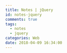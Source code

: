 ```yaml
---
title: Notes | jQuery
id: notes-jquery
comments: true
tags:
  - notes
  - jquery
categories: Web
date: 2018-04-09 16:34:00
---
```


